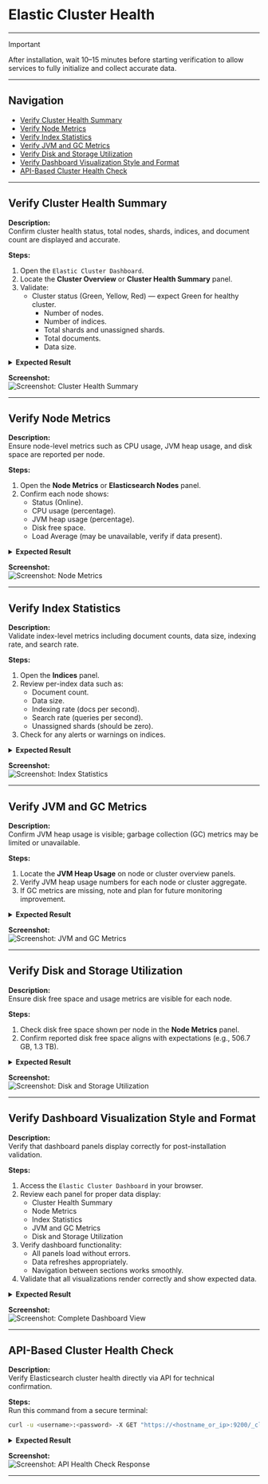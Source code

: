 # Elastic Cluster Health  
---

> [!IMPORTANT]  
> After installation, wait 10–15 minutes before starting verification to allow services to fully initialize and collect accurate data.

---

## Navigation

* [Verify Cluster Health Summary](#verify-cluster-health-summary)  
* [Verify Node Metrics](#verify-node-metrics)  
* [Verify Index Statistics](#verify-index-statistics)  
* [Verify JVM and GC Metrics](#verify-jvm-and-gc-metrics)  
* [Verify Disk and Storage Utilization](#verify-disk-and-storage-utilization)   
* [Verify Dashboard Visualization Style and Format](#verify-dashboard-visualization-style-and-format)  
* [API-Based Cluster Health Check](#api-based-cluster-health-check)  

---

## Verify Cluster Health Summary

**Description:**  
Confirm cluster health status, total nodes, shards, indices, and document count are displayed and accurate.

**Steps:**  
1. Open the `Elastic Cluster Dashboard`.  
2. Locate the **Cluster Overview** or **Cluster Health Summary** panel.  
3. Validate:  
   - Cluster status (Green, Yellow, Red) — expect Green for healthy cluster.  
      - Number of nodes.  
      - Number of indices.  
      - Total shards and unassigned shards.  
      - Total documents.  
      - Data size.

<details>  
<summary><strong>Expected Result</strong></summary>  

- Cluster health is **Green (Healthy)**.  
- Nodes, shards, indices, and documents display current, non-zero values.  
- No unassigned shards.  
- Data size is displayed accurately.  
</details>  

**Screenshot:**  
![Screenshot: Cluster Health Summary](../../../resources/post-install-verification-images/elasticsearch-cluster-health/cluster-health-summary.png)

---

## Verify Node Metrics

**Description:**  
Ensure node-level metrics such as CPU usage, JVM heap usage, and disk space are reported per node.

**Steps:**  
1. Open the **Node Metrics** or **Elasticsearch Nodes** panel.  
2. Confirm each node shows:  
   - Status (Online).  
   - CPU usage (percentage).  
   - JVM heap usage (percentage).  
   - Disk free space.  
   - Load Average (may be unavailable, verify if data present).

<details>  
<summary><strong>Expected Result</strong></summary>  

- All nodes listed (3 nodes).  
- CPU, JVM heap %, and disk free space values present.  
- Load average may show as N/A if unsupported but should be monitored for future inclusion.  
</details>  

**Screenshot:**  
![Screenshot: Node Metrics](../../../resources/post-install-verification-images/elasticsearch-cluster-health/node-metrics.png)

---

## Verify Index Statistics

**Description:**  
Validate index-level metrics including document counts, data size, indexing rate, and search rate.

**Steps:**  
1. Open the **Indices** panel.  
2. Review per-index data such as:  
   - Document count.  
   - Data size.  
   - Indexing rate (docs per second).  
   - Search rate (queries per second).  
   - Unassigned shards (should be zero).  
3. Check for any alerts or warnings on indices.

<details>  
<summary><strong>Expected Result</strong></summary>  

- Per-index document counts and data sizes are populated.  
- Indexing and search rates update regularly.  
- No unassigned shards.  
- Alerts show clear or no issues on indices.  
</details>  

**Screenshot:**  
![Screenshot: Index Statistics](../../../resources/post-install-verification-images/elasticsearch-cluster-health/index-stats.png)

---

## Verify JVM and GC Metrics

**Description:**  
Confirm JVM heap usage is visible; garbage collection (GC) metrics may be limited or unavailable.

**Steps:**  
1. Locate the **JVM Heap Usage** on node or cluster overview panels.  
2. Verify JVM heap usage numbers for each node or cluster aggregate.  
3. If GC metrics are missing, note and plan for future monitoring improvement.

<details>  
<summary><strong>Expected Result</strong></summary>  

- JVM heap usage visible per node (e.g., 18.5 GB / 51.1 GB).  
- GC metrics may not be shown; absence acceptable for current setup.  
</details>  

**Screenshot:**  
![Screenshot: JVM and GC Metrics](../../../resources/post-install-verification-images/elasticsearch-cluster-health/jvm-gc-metrics.png)

---

## Verify Disk and Storage Utilization

**Description:**  
Ensure disk free space and usage metrics are visible for each node.

**Steps:**  
1. Check disk free space shown per node in the **Node Metrics** panel.  
2. Confirm reported disk free space aligns with expectations (e.g., 506.7 GB, 1.3 TB).  

<details>  
<summary><strong>Expected Result</strong></summary>  

- Disk free space values displayed for all nodes.  
- No fields marked as N/A for disk metrics.  
</details>  

**Screenshot:**  
![Screenshot: Disk and Storage Utilization](../../../resources/post-install-verification-images/elasticsearch-cluster-health/disk-storage-utilization.png)

---

## Verify Dashboard Visualization Style and Format

**Description:**  
Verify that dashboard panels display correctly for post-installation validation.

**Steps:**  
1. Access the `Elastic Cluster Dashboard` in your browser.  
2. Review each panel for proper data display:  
   - Cluster Health Summary  
   - Node Metrics  
   - Index Statistics  
   - JVM and GC Metrics  
   - Disk and Storage Utilization  
3. Verify dashboard functionality:  
   - All panels load without errors.  
   - Data refreshes appropriately.  
   - Navigation between sections works smoothly.  
4. Validate that all visualizations render correctly and show expected data.

<details>  
<summary><strong>Expected Result</strong></summary>  

- All dashboard panels display data correctly.  
- No missing visualizations or error messages.  
- Dashboard is responsive and functions as expected.  
- All monitoring components are operational and displaying real-time data.  
</details>  

**Screenshot:**  
![Screenshot: Complete Dashboard View](../../../resources/post-install-verification-images/elasticsearch-cluster-health/complete-dashboard-view.png)

---

## API-Based Cluster Health Check

**Description:**  
Verify Elasticsearch cluster health directly via API for technical confirmation.

**Steps:**  
Run this command from a secure terminal:

```bash
curl -u <username>:<password> -X GET "https://<hostname_or_ip>:9200/_cluster/health" -H "Content-Type: application/json"
```

<details>
<summary><strong>Expected Result</strong></summary>

- Status code: `200 OK`
- A JSON response with cluster health details
- Key fields to look for:
  - `"status"` should be `green` (ideal), `yellow` (acceptable), or `red` (problem).
  - `"number_of_nodes"` and `"active_shards"` confirm data nodes are active and functioning.
</details>

**Screenshot:**  
![Screenshot: API Health Check Response](../../../resources/post-install-verification-images/elasticsearch-cluster-health/api-health-check.png)

---

